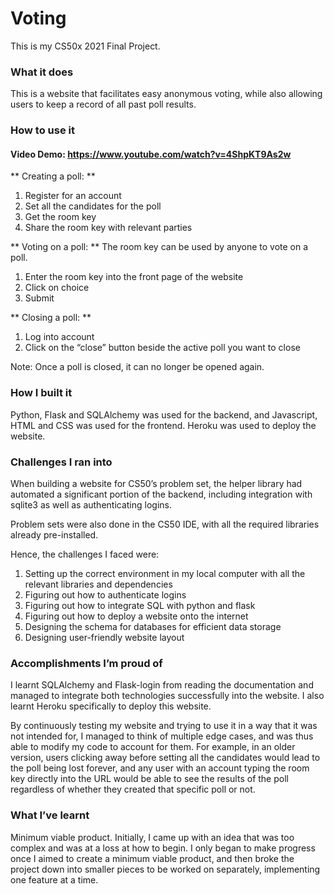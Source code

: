 # Voting

This is my CS50x 2021 Final Project.

### What it does
This is a website that facilitates easy anonymous voting, while also allowing users to keep a record of all past poll results. 

### How to use it
#### Video Demo: https://www.youtube.com/watch?v=4ShpKT9As2w 

** Creating a poll: ** 
1)	Register for an account
2)	Set all the candidates for the poll
3)	Get the room key
4)	Share the room key with relevant parties

** Voting on a poll: **
The room key can be used by anyone to vote on a poll.

1)	Enter the room key into the front page of the website
2)	Click on choice
3)	Submit

** Closing a poll: **

1)	Log into account
2)	Click on the “close” button beside the active poll you want to close

Note: Once a poll is closed, it can no longer be opened again.

### How I built it
Python, Flask and SQLAlchemy was used for the backend, and Javascript, HTML and CSS was used for the frontend. Heroku was used to deploy the website. 

### Challenges I ran into
When building a website for CS50’s problem set, the helper library had automated a significant portion of the backend, including integration with sqlite3 as well as authenticating logins. 

Problem sets were also done in the CS50 IDE, with all the required libraries already pre-installed.

Hence, the challenges I faced were:
1)  Setting up the correct environment in my local computer with all the relevant libraries and dependencies
2)	Figuring out how to authenticate logins
3)	Figuring out how to integrate SQL with python and flask
4)	Figuring out how to deploy a website onto the internet
5)	Designing the schema for databases for efficient data storage
6)	Designing user-friendly website layout

### Accomplishments I’m proud of
I learnt SQLAlchemy and Flask-login from reading the documentation and managed to integrate both technologies successfully into the website. I also learnt Heroku specifically to deploy this website. 

By continuously testing my website and trying to use it in a way that it was not intended for, I managed to think of multiple edge cases, and was thus able to modify my code to account for them. For example, in an older version, users clicking away before setting all the candidates would lead to the poll being lost forever, and any user with an account typing the room key directly into the URL would be able to see the results of the poll regardless of whether they created that specific poll or not. 

### What I’ve learnt
Minimum viable product.
Initially, I came up with an idea that was too complex and was at a loss at how to begin. I only began to make progress once I aimed to create a minimum viable product, and then broke the project down into smaller pieces to be worked on separately, implementing one feature at a time. 
